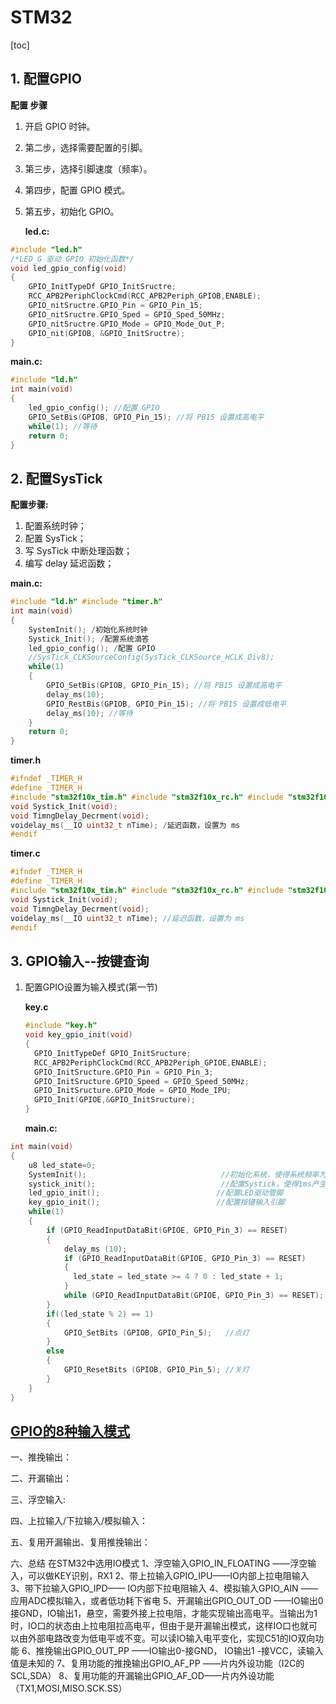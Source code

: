 # STM32

[toc]

## 1. 配置GPIO

**配置 步骤**

1. 开启 GPIO 时钟。

2. 第二步，选择需要配置的引脚。

3. 第三步，选择引脚速度（频率）。

4. 第四步，配置 GPIO 模式。

5. 第五步，初始化 GPIO。

   **led.c:**

```c
#include "led.h"
/*LED_G 驱动 GPIO 初始化函数*/
void led_gpio_config(void)
{
    GPIO_InitTypeDf GPIO_InitSructre;
	RCC_APB2PeriphClockCmd(RCC_APB2Periph_GPIOB,ENABLE);
    GPIO_nitSructre.GPIO_Pin = GPIO_Pin_15;
    GPIO_nitSructre.GPIO_Sped = GPIO_Sped_50MHz;
    GPIO_nitSructre.GPIO_Mode = GPIO_Mode_Out_P;
    GPIO_nit(GPIOB, &GPIO_InitSructre);
}

```

**main.c:**

```c
#include "ld.h"
int main(void)
{
    led_gpio_config(); //配置 GPIO
    GPIO_SetBis(GPIOB, GPIO_Pin_15); //将 PB15 设置成高电平
    while(1); //等待
    return 0;
}
```

## 2. 配置SysTick

**配置步骤:**

1. 配置系统时钟；
2.  配置 SysTick；
3.  写 SysTick 中断处理函数；
4.  编写 delay 延迟函数；

**main.c:**

```c
#include "ld.h" #include "timer.h"
int main(void)
{
    SystemInit(); /初始化系统时钟
    Systick_Init(); /配置系统滴答
    led_gpio_config(); /配置 GPIO
    //SysTick_CLKSourceConfig(SysTick_CLKSource_HCLK_Div8);
    while(1)
    {
        GPIO_SetBis(GPIOB, GPIO_Pin_15); //将 PB15 设置成高电平
        delay_ms(10);
        GPIO_RestBis(GPIOB, GPIO_Pin_15); //将 PB15 设置成低电平
        delay_ms(10); //等待
    }
    return 0;
}

```

**timer.h**

```c
#ifndef _TIMER_H
#define _TIMER_H
#include "stm32f10x_tim.h" #include "stm32f10x_rc.h" #include "stm32f10x_it.h" #include "misc.h" extrn __IO uint32_t TimngDelay;
void Systick_Init(void);
void TimngDelay_Decrment(void);
voidelay_ms(__IO uint32_t nTime); /延迟函数，设置为 ms
#endif

```

**timer.c**

```c
#ifndef _TIMER_H
#define _TIMER_H
#include "stm32f10x_tim.h" #include "stm32f10x_rc.h" #include "stm32f10x_it.h" #include "misc.h" extrn __IO uint32_t TimngDelay;
void Systick_Init(void);
void TimngDelay_Decrment(void);
voidelay_ms(__IO uint32_t nTime); //延迟函数，设置为 ms
#endif
```

## 3. GPIO输入--按键查询

1. 配置GPIO设置为输入模式(第一节)

   **key.c**

   ```c
   #include "key.h"
   void key_gpio_init(void)
   {
     GPIO_InitTypeDef GPIO_InitSructure;
     RCC_APB2PeriphClockCmd(RCC_APB2Periph_GPIOE,ENABLE);
     GPIO_InitSructure.GPIO_Pin = GPIO_Pin_3;
     GPIO_InitSructure.GPIO_Speed = GPIO_Speed_50MHz;
     GPIO_InitSructure.GPIO_Mode = GPIO_Mode_IPU;
     GPIO_Init(GPIOE,&GPIO_InitSructure);
   } 
   ```

   **main.c:**

```c
int main(void)
{
    u8 led_state=0;
    SystemInit();                              //初始化系统，使得系统频率为72M
    systick_init();                            //配置Systick，使得1ms产生中断
    led_gpio_init();                          //配置LED驱动管脚
    key_gpio_init();                          //配置按键输入引脚
    while(1) 
    {
        if (GPIO_ReadInputDataBit(GPIOE, GPIO_Pin_3) == RESET)
        {
            delay_ms (10);
            if (GPIO_ReadInputDataBit(GPIOE, GPIO_Pin_3) == RESET)
            {
              led_state = led_state >= 4 ? 0 : led_state + 1;
            }
            while (GPIO_ReadInputDataBit(GPIOE, GPIO_Pin_3) == RESET);
        }
        if((led_state % 2) == 1)
        {
            GPIO_SetBits (GPIOB, GPIO_Pin_5);   //点灯
        }
        else
        {
            GPIO_ResetBits (GPIOB, GPIO_Pin_5); //关灯
        }
    }
}
```

##  [GPIO的8种输入模式](https://blog.csdn.net/kevinhg/article/details/17490273)

一、推挽输出：

二、开漏输出：

三、浮空输入:

四、上拉输入/下拉输入/模拟输入：

五、复用开漏输出、复用推挽输出：

六、总结 在STM32中选用IO模式
    1、浮空输入GPIO_IN_FLOATING ——浮空输入，可以做KEY识别，RX1
    2、带上拉输入GPIO_IPU——IO内部上拉电阻输入
    3、带下拉输入GPIO_IPD—— IO内部下拉电阻输入
    4、模拟输入GPIO_AIN ——应用ADC模拟输入，或者低功耗下省电
    5、开漏输出GPIO_OUT_OD ——IO输出0接GND，IO输出1，悬空，需要外接上拉电阻，才能实现输出高电平。当输出为1时，IO口的状态由上拉电阻拉高电平，但由于是开漏输出模式，这样IO口也就可以由外部电路改变为低电平或不变。可以读IO输入电平变化，实现C51的IO双向功能
    6、推挽输出GPIO_OUT_PP ——IO输出0-接GND， IO输出1 -接VCC，读输入值是未知的
    7、复用功能的推挽输出GPIO_AF_PP ——片内外设功能（I2C的SCL,SDA）
    8、复用功能的开漏输出GPIO_AF_OD——片内外设功能（TX1,MOSI,MISO.SCK.SS）
